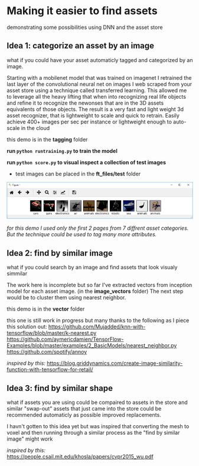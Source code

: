 # Making it easier to find assets
demonstrating some possibilities using DNN and the asset store

## Idea 1: categorize an asset by an image
what if you could have your asset automaticly tagged and categorized by an image.

Starting with a mobilenet model that was trained on imagenet I retrained the last layer of the convolutional neural net on images I web scraped from your asset store using a technique called transferred learning.  This allowed me to leverage all the heavy lifting that when into recognizing real life objects and refine it to recognize the newonses that are in the 3D assets equivalents of those objects.
The result is a very fast and light weight 3d asset recognizer, that is lightweight to scale and quick to retrain.
Easily achieve 400+ images per sec per instance or lightweight enough to auto-scale in the cloud

this demo is in the **tagging** folder

**run `python runtraining.py` to train the model**

**run `python score.py` to visual inspect a collection of test images** 
- test images can be placed in the **ft_files/test** folder

![Alt text](https://raw.githubusercontent.com/zaront/tensorflow-assetstore/master/Capture.PNG "results")

*for this demo I used only the first 2 pages from 7 diffrent asset categories.  But the technique could be used to tag many more attributes.*

## Idea 2: find by similar image
what if you could search by an image and find assets that look visualy simmilar

The work here is incomplete but so far I've extracted vectors from inception model for each asset image. (in the **image_vectors** folder)  The next step would be to cluster them using nearest neighbor.

this demo is in the **vector** folder

this one is still work in progress but many thanks to the following as I piece this solution out:
https://github.com/Mujadded/knn-with-tensorflow/blob/master/k-nearest.py
https://github.com/aymericdamien/TensorFlow-Examples/blob/master/examples/2_BasicModels/nearest_neighbor.py
https://github.com/spotify/annoy

*inspired by this:*
https://blog.griddynamics.com/create-image-similarity-function-with-tensorflow-for-retail/

## Idea 3: find by similar shape
what if assets you are using could be compaired to assets in the store and similar "swap-out" assets that just came into the store could be recommended automaticly as possible improved replacements.

I havn't gotten to this idea yet but was inspired that converting the mesh to voxel and then running through a similar process as the "find by similar image" might work

*inspired by this:*
https://people.csail.mit.edu/khosla/papers/cvpr2015_wu.pdf

